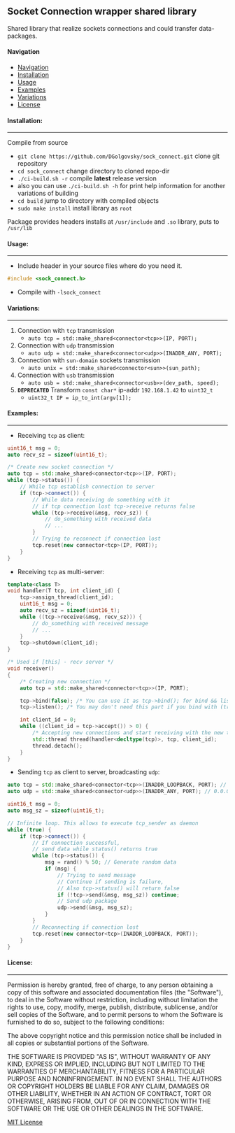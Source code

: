 ## Socket Connection wrapper shared library

Shared library that realize sockets connections and could transfer data-packages.

#### Navigation

- [Navigation](#navigation)
- [Installation](#installation)
- [Usage](#usage)
- [Examples](#examples)
- [Variations](#variations)
- [License](#license)

#### Installation:

---
Compile from source

* `git clone https://github.com/DGolgovsky/sock_connect.git` clone git repository
* `cd sock_connect` change directory to cloned repo-dir
* `./ci-build.sh -r` compile **latest** release version
* also you can use `./ci-build.sh -h` for print help information for another variations of building
* `cd build` jump to directory with compiled objects
* `sudo make install` install library as `root`

Package provides headers installs at `/usr/include` and `.so` library, puts to `/usr/lib`

#### Usage:

---
* Include header in your source files where do you need it.

```cpp
#include <sock_connect.h>
```

* Compile with `-lsock_connect` 

#### Variations:

---
1. Connection with `tcp` transmission
    * `auto tcp = std::make_shared<connector<tcp>>(IP, PORT);`
2. Connection with `udp` transmission
    * `auto udp = std::make_shared<connector<udp>>(INADDR_ANY, PORT);`
3. Connection with `sun-domain` sockets transmission
    * `auto unix = std::make_shared<connector<sun>>(sun_path);`
4. Connection with `usb` transmission
    * `auto usb = std::make_shared<connector<usb>>(dev_path, speed);`
5. **`DEPRECATED`** Transform `const char*` ip-addr `192.168.1.42` to `uint32_t`
    * `uint32_t IP = ip_to_int(argv[1]);`

#### Examples:

---
* Receiving `tcp` as client:

```cpp
uint16_t msg = 0;
auto recv_sz = sizeof(uint16_t);

/* Create new socket connection */
auto tcp = std::make_shared<connector<tcp>>(IP, PORT);
while (tcp->status()) {
    // While tcp establish connection to server
    if (tcp->connect()) {
        // While data receiving do something with it
        // if tcp connection lost tcp->receive returns false
        while (tcp->receive(&msg, recv_sz)) {
            // do_something with received data
            // ...
        }
        // Trying to reconnect if connection lost
        tcp.reset(new connector<tcp>(IP, PORT));
    }
}
```

* Receiving `tcp` as multi-server:

```cpp
template<class T>
void handler(T tcp, int client_id) {
    tcp->assign_thread(client_id);
    uint16_t msg = 0;
    auto recv_sz = sizeof(uint16_t);
    while ((tcp->receive(&msg, recv_sz))) {
        // do_something with received message
        // ...
    }
    tcp->shutdown(client_id);
}

/* Used if [this] - recv server */
void receiver()
{
    /* Creating new connection */
    auto tcp = std::make_shared<connector<tcp>>(IP, PORT);

    tcp->bind(false); /* You can use it as tcp->bind(); for bind && listen */
    tcp->listen(); /* You may don't need this part if you bind with (true) option */

    int client_id = 0;
    while ((client_id = tcp->accept()) > 0) {
        /* Accepting new connections and start receiving with the new thread */
        std::thread thread(handler<decltype(tcp)>, tcp, client_id);
        thread.detach();
    }
}
```

* Sending `tcp` as client to server, broadcasting `udp`:

```cpp
auto tcp = std::make_shared<connector<tcp>>(INADDR_LOOPBACK, PORT); // 127.0.0.1
auto udp = std::make_shared<connector<udp>>(INADDR_ANY, PORT); // 0.0.0.0

uint16_t msg = 0;
auto msg_sz = sizeof(uint16_t);

// Infinite loop. This allows to execute tcp_sender as daemon
while (true) {
    if (tcp->connect()) {
        // If connection successful,
        // send data while status() returns true
        while (tcp->status()) {
            msg = rand() % 50; // Generate random data
            if (msg) {
                // Trying to send message
                // Continue if sending is failure,
                // Also tcp->status() will return false
                if (!tcp->send(&msg, msg_sz)) continue;
                // Send udp package
                udp->send(&msg, msg_sz);                
            }
        }
        // Reconnecting if connection lost
        tcp.reset(new connector<tcp>(INADDR_LOOPBACK, PORT));
    }
}
```

#### License:

---
Permission is hereby granted, free of charge, to any person obtaining a copy
of this software and associated documentation files (the "Software"), to deal
in the Software without restriction, including without limitation the rights
to use, copy, modify, merge, publish, distribute, sublicense, and/or sell
copies of the Software, and to permit persons to whom the Software is
furnished to do so, subject to the following conditions:

The above copyright notice and this permission notice shall be included in all
copies or substantial portions of the Software.

THE SOFTWARE IS PROVIDED "AS IS", WITHOUT WARRANTY OF ANY KIND, EXPRESS OR
IMPLIED, INCLUDING BUT NOT LIMITED TO THE WARRANTIES OF MERCHANTABILITY,
FITNESS FOR A PARTICULAR PURPOSE AND NONINFRINGEMENT. IN NO EVENT SHALL THE
AUTHORS OR COPYRIGHT HOLDERS BE LIABLE FOR ANY CLAIM, DAMAGES OR OTHER
LIABILITY, WHETHER IN AN ACTION OF CONTRACT, TORT OR OTHERWISE, ARISING FROM,
OUT OF OR IN CONNECTION WITH THE SOFTWARE OR THE USE OR OTHER DEALINGS IN THE
SOFTWARE.

[MIT License](../blob/master/LICENSE)
